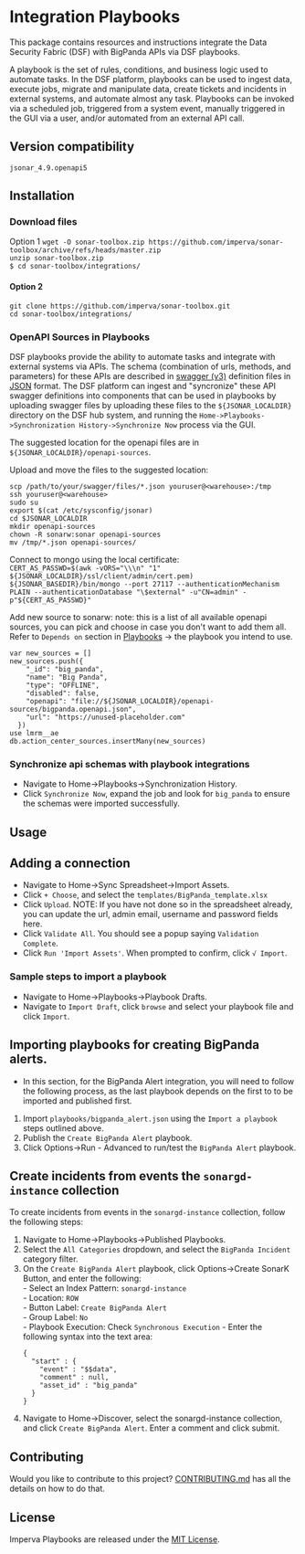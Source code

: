 # Integration Playbooks

This package contains resources and instructions integrate the Data Security Fabric (DSF) with BigPanda APIs via DSF playbooks.  

A playbook is the set of rules, conditions, and business logic used to automate tasks.  In the DSF platform, playbooks can be used to ingest data, execute jobs, migrate and manipulate data, create tickets and incidents in external systems, and automate almost any task.  Playbooks can be invoked via a scheduled job, triggered from a system event, manually triggered in the GUI via a user, and/or automated from an external API call. 

## Version compatibility

```
jsonar_4.9.openapi5
```

## Installation

### Download files

   Option 1
  `wget -O sonar-toolbox.zip https://github.com/imperva/sonar-toolbox/archive/refs/heads/master.zip`  
  `unzip sonar-toolbox.zip`  
  `$ cd sonar-toolbox/integrations/`  

#### Option 2
  `git clone https://github.com/imperva/sonar-toolbox.git`  
  `cd sonar-toolbox/integrations/`  

### OpenAPI Sources in Playbooks  

DSF playbooks provide the ability to automate tasks and integrate with external systems via APIs.  The schema (combination of urls, methods, and parameters) for these APIs are described in [swagger (v3)](https://swagger.io/specification/) definition files in [JSON](https://json-schema.org/) format.  The DSF platform can ingest and "syncronize" these API swagger definitions into components that can be used in playbooks by uploading swagger files by uploading these files to the `${JSONAR_LOCALDIR}` directory on the DSF hub system, and running the `Home->Playbooks->Synchronization History->Synchronize Now` process via the GUI.   

The suggested location for the openapi files are in `${JSONAR_LOCALDIR}/openapi-sources`. 

Upload and move the files to the suggested location:

`scp /path/to/your/swagger/files/*.json youruser@<warehouse>:/tmp`  
`ssh youruser@<warehouse>`  
`sudo su`  
`export $(cat /etc/sysconfig/jsonar)`  
`cd $JSONAR_LOCALDIR`  
`mkdir openapi-sources`  
`chown -R sonarw:sonar openapi-sources`  
`mv /tmp/*.json openapi-sources/`  

Connect to mongo using the local certificate:  
`CERT_AS_PASSWD=$(awk -vORS="\\\n" "1" ${JSONAR_LOCALDIR}/ssl/client/admin/cert.pem)`  
`${JSONAR_BASEDIR}/bin/mongo --port 27117 --authenticationMechanism PLAIN --authenticationDatabase "\$external" -u"CN=admin" -p"${CERT_AS_PASSWD}"`  

Add new source to sonarw:
note: this is a list of all available openapi sources, you can pick and choose in case you don't want to add them all. Refer to `Depends on` section in [Playbooks](#playbooks) -> the playbook you intend to use.
```
var new_sources = []
new_sources.push({
    "_id": "big_panda",
    "name": "Big Panda",
    "type": "OFFLINE",
    "disabled": false,
    "openapi": "file://${JSONAR_LOCALDIR}/openapi-sources/bigpanda.openapi.json",
    "url": "https://unused-placeholder.com"
  })
use lmrm__ae
db.action_center_sources.insertMany(new_sources)
```

### Synchronize api schemas with playbook integrations

  - Navigate to Home->Playbooks->Synchronization History.  
  - Click `Synchronize Now`, expand the job and look for `big_panda` to ensure the schemas were imported successfully.

## Usage

## Adding a connection

  - Navigate to Home->Sync Spreadsheet->Import Assets.  
  - Click `+ Choose`, and select the `templates/BigPanda_template.xlsx`
  - Click `Upload`.  NOTE: If you have not done so in the spreadsheet already, you can update the url, admin email, username and password fields here.
  - Click `Validate All`. You should see a popup saying `Validation Complete`.  
  - Click `Run 'Import Assets'`.  When prompted to confirm, click `√ Import`.
  
### Sample steps to import a playbook
  - Navigate to Home->Playbooks->Playbook Drafts.  
  - Navigate to `Import Draft`, click `browse` and select your playbook file and click `Import`.  

## Importing playbooks for creating BigPanda alerts.

  - In this section, for the BigPanda Alert integration, you will need to follow the following process, as the last playbook depends on the first to to be imported and published first.
  1. Import `playbooks/bigpanda_alert.json` using the `Import a playbook` steps outlined above.
  1. Publish the `Create BigPanda Alert` playbook.
  1. Click Options->Run - Advanced to run/test the `BigPanda Alert` playbook.
  
## Create incidents from events the `sonargd-instance` collection
To create incidents from events in the `sonargd-instance` collection, follow the following steps:
  1. Navigate to Home->Playbooks->Published Playbooks.
  1. Select the `All Categories` dropdown, and select the `BigPanda Incident` category filter.
  1. On the `Create BigPanda Alert` playbook, click Options->Create SonarK Button, and enter the following:   
    - Select an Index Pattern: `sonargd-instance`  
    - Location: `ROW`  
    - Button Label: `Create BigPanda Alert`  
    - Group Label: `No`  
    - Playbook Execution: Check `Synchronous Execution`
    - Enter the following syntax into the text area:  
      ```
      {
        "start" : {
          "event" : "$$data",
          "comment" : null,
          "asset_id" : "big_panda"
        }
      }
      ```  
  1. Navigate to Home->Discover, select the sonargd-instance collection, and click `Create BigPanda Alert`.  Enter a comment and click submit.

## Contributing

Would you like to contribute to this project? [CONTRIBUTING.md] has all the details on how to do that.

[CONTRIBUTING.md]: CONTRIBUTING.md

## License

Imperva Playbooks are released under the [MIT License](http://www.opensource.org/licenses/MIT).
